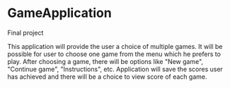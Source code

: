 # GameApplication
Final project

This application will provide the user a choice of multiple games. It will be possible for user to choose one game from the menu which he prefers to play. After choosing a game, there will be options like "New game", "Continue game", "Instructions", etc. Application will save the scores user has achieved and there will be a choice to view score of each game.
